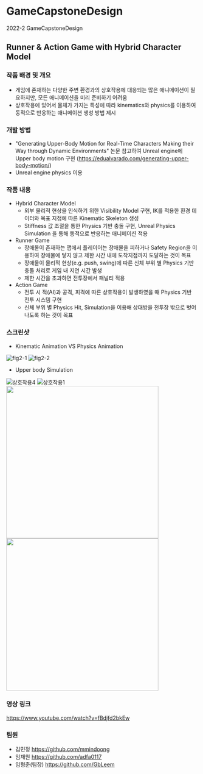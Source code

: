 # GameCapstoneDesign
2022-2 GameCapstoneDesign 

## Runner & Action Game with Hybrid Character Model
### 작품 배경 및 개요
* 게임에 존재하는 다양한 주변 환경과의 상호작용에 대응되는 많은 애니메이션이 필요하지만, 모든 애니메이션을 미리 준비하기 어려움
* 상호작용에 있어서 물체가 가지는 특성에 따라 kinematics와 physics를 이용하여 동적으로 반응하는 애니메이션 생성 방법 제시

### 개발 방법
* "Generating Upper-Body Motion for Real-Time Characters Making their Way through Dynamic Environments" 논문 참고하여 Unreal engine에 Upper body motion 구현 (https://edualvarado.com/generating-upper-body-motion/)
* Unreal engine physics 이용

### 작품 내용
* Hybrid Character Model
  * 외부 물리적 현상을 인식하기 위한 Visibility Model 구현, IK를 적용한 환경 데이터와 목표 지점에 따른 Kinematic Skeleton 생성
  * Stiffness 값 조절을 통한 Physics 기반 충돌 구현, Unreal Physics Simulation 을 통해 동적으로 반응하는 애니메이션 적용
* Runner Game
  * 장애물이 존재하는 맵에서 플레이어는 장애물을 피하거나 Safety Region을 이용하여 장애물에 닿지 않고 제한 시간 내에 도착지점까지 도달하는 것이 목표
  * 장애물이 물리적 현상(e.g. push, swing)에 따른 신체 부위 별 Physics 기반 충돌 처리로 게임 내 지연 시간 발생
  * 제한 시간을 초과하면 전투장에서 패널티 적용
* Action Game
  * 전투 시 적(AI)과 공격, 피격에 따른 상호작용이 발생하였을 때 Physics 기반 전투 시스템 구현
  * 신체 부위 별 Physics Hit, Simulation을 이용해 상대방을 전투장 밖으로 벗어나도록 하는 것이 목표

### 스크린샷
* Kinematic Animation VS Physics Animation

![fig2-1](https://user-images.githubusercontent.com/86725870/210034740-34cd663b-07c9-46fa-b700-d30e9e00a8ec.png)
![fig2-2](https://user-images.githubusercontent.com/86725870/210034741-c9a2eaaa-c74c-464d-a1dc-2c9c9c22bd2a.png)
* Upper body Simulation

![상호작용4](https://user-images.githubusercontent.com/86725870/210034813-6fe3e957-6703-4d51-9fcd-b5c8e783752a.PNG)
![상호작용1](https://user-images.githubusercontent.com/86725870/210034820-a97503ab-855a-4320-97c1-3a0b35339cb3.PNG)
<img src="https://user-images.githubusercontent.com/86725870/210034803-6c8ee7a1-e5aa-4f81-b03e-5febd4eaed36.png"  width="400" height="400"/>
<img src="https://user-images.githubusercontent.com/86725870/210035068-21cc17c7-014a-4fdf-83de-d0da338a6d16.PNG"  width="400" height="400"/>

### 영상 링크
https://www.youtube.com/watch?v=fBdjfd2bkEw
### 팀원
* 김민정 https://github.com/mmindoong
* 임재원 https://github.com/adfa0117
* 임형준(팀장) https://github.com/GbLeem
